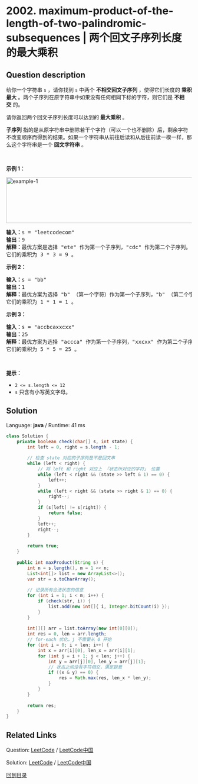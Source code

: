 ﻿# 2002. maximum-product-of-the-length-of-two-palindromic-subsequences | 两个回文子序列长度的最大乘积

## Question description

<!--If you want to use the English description, use <p>Given a string <code>s</code>, find two <strong>disjoint palindromic subsequences</strong> of <code>s</code> such that the <strong>product</strong> of their lengths is <strong>maximized</strong>. The two subsequences are <strong>disjoint</strong> if they do not both pick a character at the same index.</p>

<p>Return <em>the <strong>maximum</strong> possible <strong>product</strong> of the lengths of the two palindromic subsequences</em>.</p>

<p>A <strong>subsequence</strong> is a string that can be derived from another string by deleting some or no characters without changing the order of the remaining characters. A string is <strong>palindromic</strong> if it reads the same forward and backward.</p>

<p>&nbsp;</p>
<p><strong>Example 1:</strong></p>
<img alt="example-1" src="https://assets.leetcode.com/uploads/2021/08/24/two-palindromic-subsequences.png" style="width: 550px; height: 124px;" />
<pre>
<strong>Input:</strong> s = &quot;leetcodecom&quot;
<strong>Output:</strong> 9
<strong>Explanation</strong>: An optimal solution is to choose &quot;ete&quot; for the 1<sup>st</sup> subsequence and &quot;cdc&quot; for the 2<sup>nd</sup> subsequence.
The product of their lengths is: 3 * 3 = 9.
</pre>

<p><strong>Example 2:</strong></p>

<pre>
<strong>Input:</strong> s = &quot;bb&quot;
<strong>Output:</strong> 1
<strong>Explanation</strong>: An optimal solution is to choose &quot;b&quot; (the first character) for the 1<sup>st</sup> subsequence and &quot;b&quot; (the second character) for the 2<sup>nd</sup> subsequence.
The product of their lengths is: 1 * 1 = 1.
</pre>

<p><strong>Example 3:</strong></p>

<pre>
<strong>Input:</strong> s = &quot;accbcaxxcxx&quot;
<strong>Output:</strong> 25
<strong>Explanation</strong>: An optimal solution is to choose &quot;accca&quot; for the 1<sup>st</sup> subsequence and &quot;xxcxx&quot; for the 2<sup>nd</sup> subsequence.
The product of their lengths is: 5 * 5 = 25.
</pre>

<p>&nbsp;</p>
<p><strong>Constraints:</strong></p>

<ul>
	<li><code>2 &lt;= s.length &lt;= 12</code></li>
	<li><code>s</code> consists of lowercase English letters only.</li>
</ul>
 instead-->
<p>给你一个字符串&nbsp;<code>s</code>&nbsp;，请你找到&nbsp;<code>s</code>&nbsp;中两个&nbsp;<strong>不相交回文子序列</strong>&nbsp;，使得它们长度的&nbsp;<strong>乘积最大</strong>&nbsp;。两个子序列在原字符串中如果没有任何相同下标的字符，则它们是&nbsp;<strong>不相交</strong>&nbsp;的。</p>

<p>请你返回两个回文子序列长度可以达到的<strong>&nbsp;最大乘积</strong>&nbsp;。</p>

<p><strong>子序列</strong>&nbsp;指的是从原字符串中删除若干个字符（可以一个也不删除）后，剩余字符不改变顺序而得到的结果。如果一个字符串从前往后读和从后往前读一模一样，那么这个字符串是一个 <strong>回文字符串</strong>&nbsp;。</p>

<p>&nbsp;</p>

<p><strong>示例 1：</strong></p>

<p><img alt="example-1" src="https://assets.leetcode.com/uploads/2021/08/24/two-palindromic-subsequences.png" style="width: 550px; height: 124px;"></p>

<pre><b>输入：</b>s = "leetcodecom"
<b>输出：</b>9
<b>解释：</b>最优方案是选择 "ete" 作为第一个子序列，"cdc" 作为第二个子序列。
它们的乘积为 3 * 3 = 9 。
</pre>

<p><strong>示例 2：</strong></p>

<pre><b>输入：</b>s = "bb"
<b>输出：</b>1
<b>解释：</b>最优方案为选择 "b" （第一个字符）作为第一个子序列，"b" （第二个字符）作为第二个子序列。
它们的乘积为 1 * 1 = 1 。
</pre>

<p><strong>示例 3：</strong></p>

<pre><b>输入：</b>s = "accbcaxxcxx"
<b>输出：</b>25
<b>解释：</b>最优方案为选择 "accca" 作为第一个子序列，"xxcxx" 作为第二个子序列。
它们的乘积为 5 * 5 = 25 。
</pre>

<p>&nbsp;</p>

<p><strong>提示：</strong></p>

<ul>
	<li><code>2 &lt;= s.length &lt;= 12</code></li>
	<li><code>s</code>&nbsp;只含有小写英文字母。</li>
</ul>




## Solution

Language: **java**  /  Runtime: 41 ms

```java
class Solution {
    private boolean check(char[] s, int state) {
        int left = 0, right = s.length - 1;
        
        // 检查 state 对应的子序列是不是回文串
        while (left < right) {
            // 将 left 和 right 对应上 「状态所对应的字符」 位置
            while (left < right && (state >> left & 1) == 0) {
                left++;
            }
            while (left < right && (state >> right & 1) == 0) {
                right--;
            }
            if (s[left] != s[right]) {
                return false;
            }
            left++;
            right--;
        }
        
        return true;
    }
    
    public int maxProduct(String s) {
        int n = s.length(), m = 1 << n;
        List<int[]> list = new ArrayList<>();
        var str = s.toCharArray();
        
        // 记录所有合法状态的信息
        for (int i = 1; i < m; i++) {
            if (check(str, i)) {
                list.add(new int[]{ i, Integer.bitCount(i) });
            }
        }
        
        int[][] arr = list.toArray(new int[0][0]);
        int res = 0, len = arr.length;
        // for-each 优化，j 不需要从 0 开始
        for (int i = 0; i < len; i++) {
            int x = arr[i][0], len_x = arr[i][1];
            for (int j = i + 1; j < len; j++) {
                int y = arr[j][0], len_y = arr[j][1];
                // 状态之间没有字符相交，满足题意
                if ((x & y) == 0) {
                    res = Math.max(res, len_x * len_y);
                }
            }
        }
        
        return res;
    }
}


```



## Related Links

Question: [LeetCode](https://leetcode.com/problems/maximum-product-of-the-length-of-two-palindromic-subsequences/description/)  /  [LeetCode中国](https://leetcode-cn.com/problems/maximum-product-of-the-length-of-two-palindromic-subsequences/description/)

Solution: [LeetCode](https://leetcode.com/articles/maximum-product-of-the-length-of-two-palindromic-subsequences/)  /  [LeetCode中国](https://leetcode-cn.com/articles/maximum-product-of-the-length-of-two-palindromic-subsequences/)

[回到目录](../README.md)
